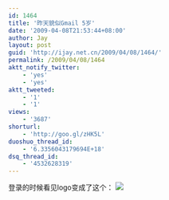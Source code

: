 ```yaml
---
id: 1464
title: '昨天貌似Gmail 5岁'
date: '2009-04-08T21:53:44+08:00'
author: Jay
layout: post
guid: 'http://ijay.net.cn/2009/04/08/1464/'
permalink: /2009/04/08/1464
aktt_notify_twitter:
    - 'yes'
    - 'yes'
aktt_tweeted:
    - '1'
    - '1'
views:
    - '3687'
shorturl:
    - 'http://goo.gl/zHK5L'
duoshuo_thread_id:
    - '6.3356043179694E+18'
dsq_thread_id:
    - '4532628319'
---
```


登录的时候看见logo变成了这个：
<img src="http://jayxu.com/log/wp-content/uploads/2009/04/logo-bday09.gif" />